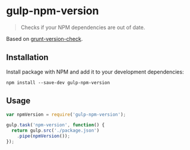 # gulp-npm-version

> Checks if your NPM dependencies are out of date.

Based on [grunt-version-check](https://github.com/stevewillard/grunt-version-check).

## Installation

Install package with NPM and add it to your development dependencies:

`npm install --save-dev gulp-npm-version`

## Usage

```javascript
var npmVersion = require('gulp-npm-version');

gulp.task('npm-version', function() {
  return gulp.src('./package.json')
    .pipe(npmVersion());
});
```